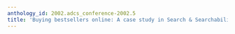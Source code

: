 ```yaml
---
anthology_id: 2002.adcs_conference-2002.5
title: 'Buying bestsellers online: A case study in Search & Searchability'
---
```

